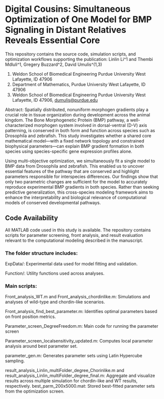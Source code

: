 # Digital Cousins: Simultaneous Optimization of One Model for BMP Signaling in Distant Relatives Reveals Essential Core

This repository contains the source code, simulation scripts, and optimization workflows supporting the publication:
Linlin Li^1 and Thembi Mdluli^1,  Gregery Buzzard^2, David Umulis^(1,3)
1.	Weldon School of Biomedical Engineering Purdue University
West Lafayette, ID 47906 
2.	Department of Mathematics, Purdue University West Lafayette, ID 47906
3.	Weldon School of Biomedical Engineering Purdue University
West Lafayette, ID 47906, dumulis@purdue.edu


Abstract:
Spatially distributed, nonuniform morphogen gradients play a crucial role in tissue organization during development across the animal kingdom. The Bone Morphogenetic Protein (BMP) pathway, a well-characterized morphogen system involved in dorsal-ventral (D-V) axis patterning, is conserved in both form and function across species such as Drosophila and zebrafish. This study investigates whether a shared core mathematical model—with a fixed network topology and constrained biophysical parameters—can explain BMP gradient formation in both species using species-specific gene expression profiles alone.

Using multi-objective optimization, we simultaneously fit a single model to BMP data from Drosophila and zebrafish. This enabled us to uncover essential features of the pathway that are conserved and highlight parameters responsible for interspecies differences. Our findings show that only two parametric changes are sufficient for the model to accurately reproduce experimental BMP gradients in both species. Rather than seeking predictive generalization, this cross-species modeling framework aims to enhance the interpretability and biological relevance of computational models of conserved developmental pathways.

## Code Availability
All MATLAB code used in this study is available. The repository contains scripts for parameter screening, front analysis, and result evaluation relevant to the computational modeling described in the manuscript.

### The folder structure includes:

ExpData/: Experimental data used for model fitting and validation.

Function/: Utility functions used across analyses.

### Main scripts:

Front_analysis_WT.m and Front_analysis_chordinlike.m: Simulations and analyses of wild-type and chordin-like scenarios.

Front_analysis_find_best_parameter.m: Identifies optimal parameters based on front position metrics.

Parameter_screen_DegreeFreedom.m: Main code for running the parameter screen

Parameter_screen_localsensitivity_updated.m: Computes local parameter analysis around best parameter set.

parameter_gen.m: Generates parameter sets using Latin Hypercube sampling.

result_analysis_Linlin_multiFolder_degree_Chorinlike.m and result_analysis_Linlin_multiFolder_degree_final.m:  Aggregate and visualize results across multiple simulation for chordin-like and WT results, respectively.
best_parm_200x5000.mat: Stored best-fitted parameter sets from the optimization screen.
